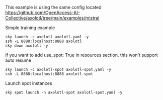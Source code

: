 This example is using the same config located https://github.com/OpenAccess-AI-Collective/axolotl/tree/main/examples/mistral



Simple training example
```
sky launch -c axolotl axolotl.yaml -y
ssh -L 8888:localhost:8888 axolotl
sky down axolotl -y
```



If you want to add use_spot: True in resources section. this won't support auto resume
```
sky launch -c axolotl-spot axolotl-spot.yaml -y
ssh -L 8888:localhost:8888 axolotl-spot
```


Launch spot instances
```
sky spot launch -n axolotl-spot axolotl-spot.yaml -y

```